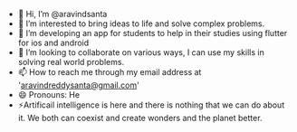 - 👋 Hi, I’m @aravindsanta
- 👀 I’m interested to bring ideas to life and solve complex problems.
- 🌱 I’m developing an app for students to help in their studies using flutter for ios and android
- 💞️ I’m looking to collaborate on various ways, I can use my skills in solving real world problems.
- 📫 How to reach me through my email address at 'aravindreddysanta@gmail.com'
- 😄 Pronouns: He
- ⚡Artificail intelligence is here and there is nothing that we can do about it. We both can coexist and create wonders and the planet better.
<!---
aravindsanta/aravindsanta is a ✨ special ✨ repository because its `README.md` (this file) appears on your GitHub profile.
You can click the Preview link to take a look at your changes.
--->
